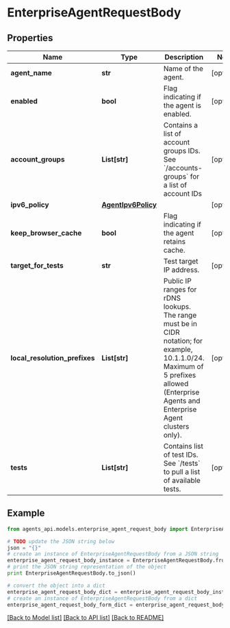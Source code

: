 # EnterpriseAgentRequestBody


## Properties
Name | Type | Description | Notes
------------ | ------------- | ------------- | -------------
**agent_name** | **str** | Name of the agent. | [optional] 
**enabled** | **bool** | Flag indicating if the agent is enabled. | [optional] 
**account_groups** | **List[str]** | Contains a list of account groups IDs. See &#x60;/accounts-groups&#x60; for a list of account IDs | [optional] 
**ipv6_policy** | [**AgentIpv6Policy**](AgentIpv6Policy.md) |  | [optional] 
**keep_browser_cache** | **bool** | Flag indicating if the agent retains cache. | [optional] 
**target_for_tests** | **str** | Test target IP address. | [optional] 
**local_resolution_prefixes** | **List[str]** | Public IP ranges for rDNS lookups. The range must be in CIDR notation; for example, 10.1.1.0/24. Maximum of 5 prefixes allowed (Enterprise Agents and Enterprise Agent clusters only). | [optional] 
**tests** | **List[str]** | Contains list of test IDs. See &#x60;/tests&#x60; to pull a list of available tests. | [optional] 

## Example

```python
from agents_api.models.enterprise_agent_request_body import EnterpriseAgentRequestBody

# TODO update the JSON string below
json = "{}"
# create an instance of EnterpriseAgentRequestBody from a JSON string
enterprise_agent_request_body_instance = EnterpriseAgentRequestBody.from_json(json)
# print the JSON string representation of the object
print EnterpriseAgentRequestBody.to_json()

# convert the object into a dict
enterprise_agent_request_body_dict = enterprise_agent_request_body_instance.to_dict()
# create an instance of EnterpriseAgentRequestBody from a dict
enterprise_agent_request_body_form_dict = enterprise_agent_request_body.from_dict(enterprise_agent_request_body_dict)
```
[[Back to Model list]](../README.md#documentation-for-models) [[Back to API list]](../README.md#documentation-for-api-endpoints) [[Back to README]](../README.md)


